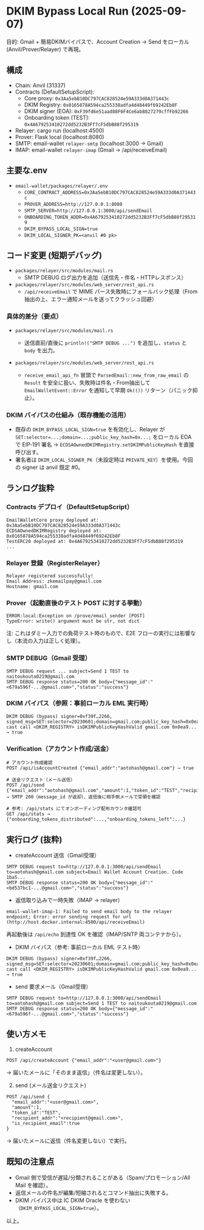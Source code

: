 # DKIM Bypass Local Run (2025-09-07)

目的: Gmail + 簡易DKIMバイパスで、Account Creation → Send をローカル (Anvil/Prover/Relayer) で再現。

## 構成
- Chain: Anvil (31337)
- Contracts (DefaultSetupScript):
  - Core proxy: `0x3Aa5ebB10DC797CAC828524e59A333d0A371443c`
  - DKIM Registry: `0x0165878A594ca255338adfa4d48449f69242Eb8F`
  - DKIM signer (EOA): `0xF39fd6e51aad88F6F4Ce6ab8827279cffFb92266`
  - Onboarding token (TEST): `0x4A679253410272dd5232B3Ff7cF5dbB88f295319`
- Relayer: cargo run (localhost:4500)
- Prover: Flask local (localhost:8080)
- SMTP: email-wallet `relayer-smtp` (localhost:3000 → Gmail)
- IMAP: email-wallet `relayer-imap` (Gmail → /api/receiveEmail)

## 主要な.env
- `email-wallet/packages/relayer/.env`
  - `CORE_CONTRACT_ADDRESS=0x3Aa5ebB10DC797CAC828524e59A333d0A371443c`
  - `PROVER_ADDRESS=http://127.0.0.1:8080`
  - `SMTP_SERVER=http://127.0.0.1:3000/api/sendEmail`
  - `ONBOARDING_TOKEN_ADDR=0x4A679253410272dd5232B3Ff7cF5dbB88f295319`
  - `DKIM_BYPASS_LOCAL_SIGN=true`
  - `DKIM_LOCAL_SIGNER_PK=<anvil #0 pk>`

## コード変更 (短期デバッグ)
- `packages/relayer/src/modules/mail.rs`
  - SMTP DEBUG ログ出力を追加（送信先・件名・HTTPレスポンス）
- `packages/relayer/src/modules/web_server/rest_api.rs`
  - `/api/receiveEmail` で MIME パース失敗時にフォールバック処理（From抽出の上、エラー通知メールを送ってクラッシュ回避）

### 具体的差分（要点）

- `packages/relayer/src/modules/mail.rs`
  - 送信直前/直後に `println!("SMTP DEBUG ...")` を追加し、`status` と `body` を出力。

- `packages/relayer/src/modules/web_server/rest_api.rs`
  - `receive_email_api_fn` 冒頭で `ParsedEmail::new_from_raw_email` の `Result` を安全に扱い、失敗時は件名・From抽出して `EmailWalletEvent::Error` を通知して早期 `Ok(())` リターン（パニック抑止）。

### DKIM バイパスの仕組み（既存機能の活用）

- 既存の `DKIM_BYPASS_LOCAL_SIGN=true` を有効化し、Relayer が `SET:selector=...;domain=...;public_key_hash=0x...;` をローカル EOA で EIP‑191 署名 → `ECDSAOwnedDKIMRegistry.setDKIMPublicKeyHash` を直接呼び出す。
- 署名者は `DKIM_LOCAL_SIGNER_PK`（未設定時は `PRIVATE_KEY`）を使用。今回の signer は anvil 既定 #0。

## ランログ抜粋

### Contracts デプロイ（DefaultSetupScript）

```
EmailWalletCore proxy deployed at: 0x3Aa5ebB10DC797CAC828524e59A333d0A371443c
ECDSAOwnedDKIMRegistry deployed at: 0x0165878A594ca255338adfa4d48449f69242Eb8F
TestERC20 deployed at: 0x4A679253410272dd5232B3Ff7cF5dbB88f295319
...
```

### Relayer 登録（RegisterRelayer）

```
Relayer registered successfully!
Email Address: zkemailpay@gmail.com
Hostname: gmail.com
```

### Prover（起動直後のテスト POST に対する挙動）

```
ERROR:local:Exception on /prove/email_sender [POST]
TypeError: write() argument must be str, not dict
```

注: これはダミー入力での負荷テスト時のもので、E2E フローの実行には影響なし（本流の入力は正しく処理）。

### SMTP DEBUG（Gmail 受理）

```
SMTP DEBUG request ... subject=Send 1 TEST to naitoukouta0219@gmail.com
SMTP DEBUG response status=200 OK body={"message_id":"<679a596f-...@gmail.com>","status":"success"}
```

### DKIM バイパス（参照：事前ローカル EML 実行時）

```
DKIM DEBUG (bypass) signer=0xf39f…2266, signed_msg=SET:selector=20230601;domain=gmail.com;public_key_hash=0x0ea9...
cast call <DKIM_REGISTRY> isDKIMPublicKeyHashValid gmail.com 0x0ea9... → true
```

### Verification（アカウント作成/送金）

```
# アカウント作成確認
POST /api/isAccountCreated {"email_addr":"aotohash@gmail.com"} → true

# 送金リクエスト（メール送信）
POST /api/send {"email_addr":"aotohash@gmail.com","amount":1,"token_id":"TEST","recipient_addr":"naitoukouta0219@gmail.com","is_recipient_email":true}
→ SMTP 200（message_id が返却）、返信後に相手側メールで受領を確認

# 参考: /api/stats にてオンボーディング配布カウンタ確認可
GET /api/stats → {"onboarding_tokens_distributed":...,"onboarding_tokens_left":...}
```


## 実行ログ (抜粋)
- createAccount 送信（Gmail受理）
```
SMTP DEBUG request to=http://127.0.0.1:3000/api/sendEmail to=aotohash@gmail.com subject=Email Wallet Account Creation. Code 1ba5...
SMTP DEBUG response status=200 OK body={"message_id":"<bd537bc1-...@gmail.com>","status":"success"}
```

- 返信取り込みで一時失敗（IMAP → relayer）
```
email-wallet-imap-1: Failed to send email body to the relayer endpoint; Error: error sending request for url (http://host.docker.internal:4500/api/receiveEmail)
```
再起動後は `/api/echo` 到達性 OK を確認（IMAP/SNTP 両コンテナから）。

- DKIM バイパス（参考: 事前ローカル EML テスト時）
```
DKIM DEBUG (bypass) signer=0xf39f…2266, signed_msg=SET:selector=20230601;domain=gmail.com;public_key_hash=0x0ea9...
cast call <DKIM_REGISTRY> isDKIMPublicKeyHashValid gmail.com 0x0ea9... → true
```

- send 要求メール（Gmail受理）
```
SMTP DEBUG request to=http://127.0.0.1:3000/api/sendEmail to=aotohash@gmail.com subject=Send 1 TEST to naitoukouta0219@gmail.com
SMTP DEBUG response status=200 OK body={"message_id":"<679a596f-...@gmail.com>","status":"success"}
```

## 使い方メモ
1) createAccount
```
POST /api/createAccount {"email_addr":"<user@gmail.com>"}
```
→ 届いたメールに「そのまま返信」（件名は変更しない）。

2) send (メール送金リクエスト)
```
POST /api/send {
  "email_addr":"<user@gmail.com>",
  "amount":1,
  "token_id":"TEST",
  "recipient_addr":"<recipient@gmail.com>",
  "is_recipient_email":true
}
```
→ 届いたメールに返信（件名変更しない）で実行。

## 既知の注意点
- Gmail 側で受信が遅延/分類されることがある（Spam/プロモーション/All Mail を確認）。
- 返信メールの件名が編集/短縮されるとコマンド抽出に失敗する。
- DKIM バイパス中は IC DKIM Oracle を使わない（`DKIM_BYPASS_LOCAL_SIGN=true`）。

以上。
